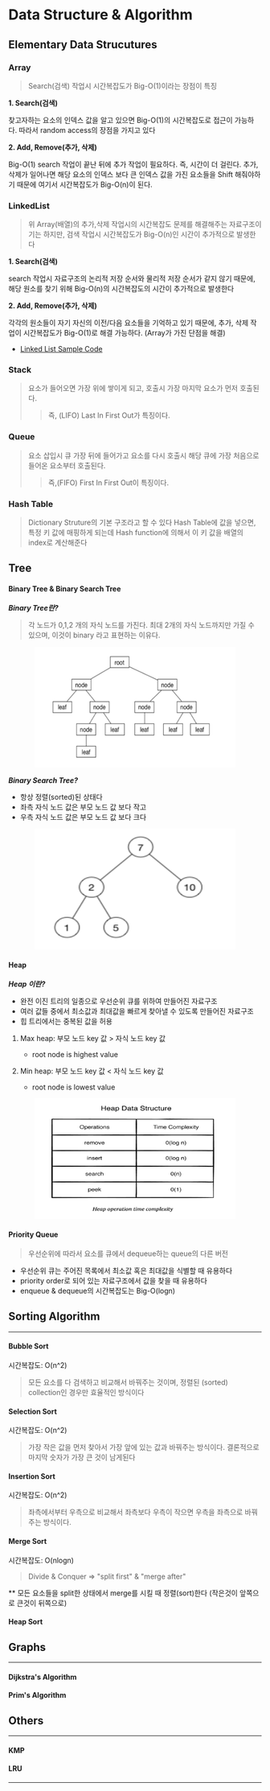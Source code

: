# Data Structure & Algorithm

## Elementary Data Strucutures

### Array

> Search(검색) 작업시 시간복잡도가 Big-O(1)이라는 장점이 특징

**1. Search(검색)**

찾고자하는 요소의 인덱스 값을 알고 있으면 Big-O(1)의 시간복잡도로 접근이 가능하다. 따라서 random access의 장점을 가지고 있다

**2. Add, Remove(추가, 삭제)**
 
Big-O(1) search 작업이 끝난 뒤에 추가 작업이 필요하다. 즉, 시간이 더 걸린다. 추가, 삭제가 일어나면 해당 요소의 인덱스 보다 큰 인덱스 값을 가진 요소들을 Shift 해줘야하기 때문에 여기서 시간복잡도가 Big-O(n)이 된다.


### LinkedList

> 위 Array(배열)의 추가,삭제 작업시의 시간복잡도 문제를 해결해주는 자료구조이기는 하지만, 검색 작업시 시간복잡도가 Big-O(n)인 시간이 추가적으로 발생한다

**1. Search(검색)**

search 작업시 자료구조의 논리적 저장 순서와 물리적 저장 순서가 같지 않기 때문에, 해당 원소를 찾기 위해 Big-O(n)의 시간복잡도의 시간이 추가적으로 발생한다

**2. Add, Remove(추가, 삭제)**

각각의 원소들이 자기 자신의 이전/다음 요소들을 기억하고 있기 때문에, 추가, 삭제 작업이 시간복잡도가 Big-O(1)로 해결 가능하다. (Array가 가진 단점을 해결)

* [Linked List Sample Code]

### Stack

> 요소가 들어오면 가장 위에 쌓이게 되고, 호출시 가장 마지막 요소가 먼저 호출된다.
>> 즉, (LIFO) Last In First Out가 특징이다. 

### Queue

> 요소 삽입시 큐 가장 뒤에 들어가고 요소를 다시 호출시 해당 큐에 가장 처음으로 들어온 요소부터 호출된다. 
>> 즉,(FIFO) First In First Out이 특징이다.
 
### Hash Table

> Dictionary Struture의 기본 구조라고 할 수 있다
> Hash Table에 값을 넣으면, 특정 키 값에 매핑하게 되는데 Hash function에 의해서 이 키 값을 배열의 index로 계산해준다

## Tree

#### Binary Tree & Binary Search Tree

***Binary Tree란?***

> 각 노드가 0,1,2 개의 자식 노드를 가진다. 최대 2개의 자식 노드까지만 가질 수 있으며, 이것이 binary 라고 표현하는 이유다.

<p align="center"><img width="400" height="240" src="/Img/binaryTree.png"></p>

***Binary Search Tree?***

- 항상 정렬(sorted)된 상태다
- 좌측 자식 노드 값은 부모 노드 값 보다 작고
- 우측 자식 노드 값은 부모 노드 값 보다 크다

<p align="center"><img width="400" height="240" src="/Img/binarySearchTree.png"></p>

#### Heap

***Heap 이란?***

 - 완전 이진 트리의 일종으로 우선순위 큐를 위하여 만들어진 자료구조
 - 여러 값들 중에서 최소값과 최대값을 빠르게 찾아낼 수 있도록 만들어진 자료구조 
 - 힙 트리에서는 중복된 값을 허용

1. Max heap: 부모 노드 key 값 > 자식 노드 key 값
	- root node is highest value

2. Min heap: 부모 노드 key 값 < 자식 노드 key 값
	- root node is lowest value

<p align="center"><img width="400" height="240" src="/Img/heapComplextiy.png"></p>

#### Priority Queue

> 우선순위에 따라서 요소를 큐에서 dequeue하는 queue의 다른 버전

 - 우선순위 큐는 주어진 목록에서 최소값 혹은 최대값을 식별할 때 유용하다
 - priority order로 되어 있는 자료구조에서 값을 찾을 때 유용하다
 - enqueue & dequeue의 시간복잡도는 Big-O(logn)

## Sorting Algorithm
---

#### Bubble Sort

시간복잡도: O(n^2)
> 모든 요소를 다 검색하고 비교해서 바꿔주는 것이며, 정렬된 (sorted) collection인 경우만 효율적인 방식이다 

#### Selection Sort

시간복잡도: O(n^2)
> 가장 작은 값을 먼저 찾아서 가장 앞에 있는 값과 바꿔주는 방식이다. 결론적으로 마지막 숫자가 가장 큰 것이 남게된다

#### Insertion Sort

시간복잡도: O(n^2)
> 좌측에서부터 우측으로 비교해서 좌측보다 우측이 작으면 우측을 좌측으로 바꿔주는 방식이다.

#### Merge Sort

시간복잡도: O(nlogn)
> Divide & Conquer => "split first" & "merge after"

** 모든 요소들을 split한 상태에서 merge를 시킬 때 정렬(sort)한다 (작은것이 앞쪽으로 큰것이 뒤쪽으로)

#### Heap Sort


## Graphs
---

#### Dijkstra's Algorithm
#### Prim's Algorithm

## Others
---

#### KMP
#### LRU
---

[Linked List Sample Code]: https://github.com/richoh86/LinkedListSample/tree/master/LinkedListPractice_20190618
